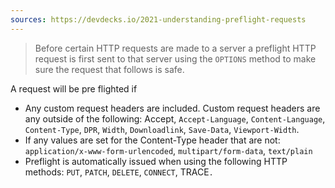 ```yaml
---
sources: https://devdecks.io/2021-understanding-preflight-requests
---
```

> Before certain HTTP requests are made to a server a preflight HTTP request is first sent to that server using the `OPTIONS` method to make sure the request that follows is safe. 

A request will be pre flighted if
- Any custom request headers are included. Custom request headers are any outside of the following: Accept, `Accept-Language`, `Content-Language`, `Content-Type`, `DPR`, `Width`, `Downloadlink`, `Save-Data`, `Viewport-Width`. 
- If any values are set for the Content-Type header that are not: `application/x-www-form-urlencoded`, `multipart/form-data`, `text/plain` 
- Preflight is automatically issued when using the following HTTP methods: `PUT`, `PATCH`, `DELETE`, `CONNECT`, TRACE`.`